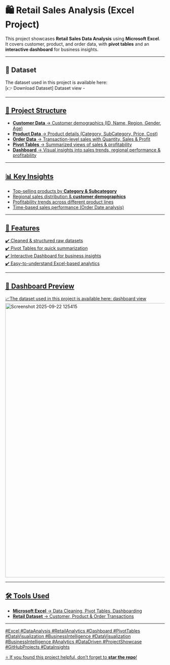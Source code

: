 # 🛍️ Retail Sales Analysis (Excel Project)

This project showcases **Retail Sales Data Analysis** using **Microsoft Excel**.  
It covers customer, product, and order data, with **pivot tables** and an **interactive dashboard** for business insights.  

---

## 📂 Dataset
The dataset used in this project is available here:  
[👉 Download Dataset]
 Dataset view - <a href="https://github.com/Simrannegi02/Retail-Sales-Analysis/blob/a7f47acb66bd19310f85a15c3a573eade872d468/Retail%20sales%20final%20project.xlsx">


---
## 📂 Project Structure
- **Customer Data** → Customer demographics (ID, Name, Region, Gender, Age)  
- **Product Data** → Product details (Category, SubCategory, Price, Cost)  
- **Order Data** → Transaction-level sales with Quantity, Sales & Profit  
- **Pivot Tables** → Summarized views of sales & profitability  
- **Dashboard** → Visual insights into sales trends, regional performance & profitability  

---

## 📊 Key Insights
- Top-selling products by **Category & Subcategory**  
- Regional sales distribution & **customer demographics**  
- Profitability trends across different product lines  
- Time-based sales performance (Order Date analysis)  

---

## 🚀 Features
✔️ Cleaned & structured raw datasets  
✔️ Pivot Tables for quick summarization  
✔️ Interactive Dashboard for business insights  
✔️ Easy-to-understand Excel-based analytics  

---

## 📸 Dashboard Preview
📈The dataset used in this project is available here:
<a href="https://github.com/Simrannegi02/Retail-Sales-Analysis/commit/fd747aa9dcfcb9067ac606a145744323e82fdc0d">dashboard view
<img width="1588" height="865" alt="Screenshot 2025-09-22 125415" src="https://github.com/user-attachments/assets/beb1db02-e1cc-4649-9ed6-f77369dd15b6" />


---

## 🛠️ Tools Used
- **Microsoft Excel** → Data Cleaning, Pivot Tables, Dashboarding  
- **Retail Dataset** → Customer, Product & Order Transactions  

---
#Excel #DataAnalysis #RetailAnalytics #Dashboard #PivotTables #DataVisualization #BusinessIntelligence 
#DataVisualization #BusinessIntelligence #Analytics #DataDriven 
#ProjectShowcase #GitHubProjects #DataInsights

⭐ If you found this project helpful, don’t forget to **star the repo**!

